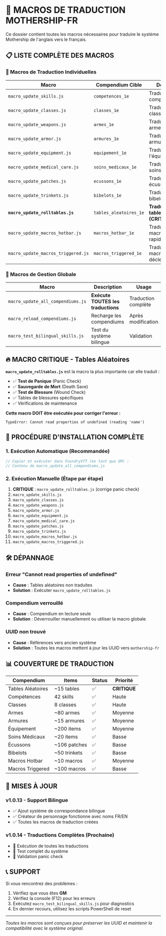 # 🚀 MACROS DE TRADUCTION MOTHERSHIP-FR

Ce dossier contient toutes les macros nécessaires pour traduire le système Mothership de l'anglais vers le français.

## 📋 LISTE COMPLÈTE DES MACROS

### 🔧 Macros de Traduction Individuelles

| Macro | Compendium Cible | Description | Status |
|-------|------------------|-------------|--------|
| `macro_update_skills.js` | `competences_1e` | Traduction des compétences | ✅ |
| `macro_update_classes.js` | `classes_1e` | Traduction des classes | ✅ |
| `macro_update_weapons.js` | `armes_1e` | Traduction des armes | ✅ |
| `macro_update_armor.js` | `armures_1e` | Traduction des armures | ✅ |
| `macro_update_equipment.js` | `equipement_1e` | Traduction de l'équipement | ✅ |
| `macro_update_medical_care.js` | `soins_medicaux_1e` | Traduction des soins médicaux | ✅ |
| `macro_update_patches.js` | `ecussons_1e` | Traduction des écussons/patches | ✅ |
| `macro_update_trinkets.js` | `bibelots_1e` | Traduction des bibelots | ✅ |
| **`macro_update_rolltables.js`** | `tables_aleatoires_1e` | **Traduction des tables (CRITIQUE)** | ✅ |
| `macro_update_macros_hotbar.js` | `macros_hotbar_1e` | Traduction macros barre rapide | ✅ |
| `macro_update_macros_triggered.js` | `macros_triggered_1e` | Traduction macros déclenchées | ✅ |

### 🎯 Macros de Gestion Globale

| Macro | Description | Usage |
|-------|-------------|-------|
| `macro_update_all_compendiums.js` | **Exécute TOUTES les traductions** | Traduction complète |
| `macro_reload_compendiums.js` | Recharge les compendiums | Après modification |
| `macro_test_bilingual_skills.js` | Test du système bilingue | Validation |

## 🔥 MACRO CRITIQUE - Tables Aléatoires

**`macro_update_rolltables.js`** est la macro la plus importante car elle traduit :
- ✅ **Test de Panique** (Panic Check)
- ✅ **Sauvegarde de Mort** (Death Save)  
- ✅ **Test de Blessure** (Wound Check)
- ✅ Tables de blessures spécifiques
- ✅ Vérifications de maintenance

**Cette macro DOIT être exécutée pour corriger l'erreur :**
```
TypeError: Cannot read properties of undefined (reading 'name')
```

## 🚀 PROCÉDURE D'INSTALLATION COMPLÈTE

### 1. Exécution Automatique (Recommandée)
```javascript
// Copier et exécuter dans FoundryVTT (en tant que GM) :
// Contenu de macro_update_all_compendiums.js
```

### 2. Exécution Manuelle (Étape par étape)
1. **CRITIQUE** : `macro_update_rolltables.js` (corrige panic check)
2. `macro_update_skills.js` 
3. `macro_update_classes.js`
4. `macro_update_weapons.js`
5. `macro_update_armor.js`
6. `macro_update_equipment.js`
7. `macro_update_medical_care.js`
8. `macro_update_patches.js`
9. `macro_update_trinkets.js`
10. `macro_update_macros_hotbar.js`
11. `macro_update_macros_triggered.js`

## 🛠️ DÉPANNAGE

### Erreur "Cannot read properties of undefined"
- **Cause** : Tables aléatoires non traduites
- **Solution** : Exécuter `macro_update_rolltables.js`

### Compendium verrouillé
- **Cause** : Compendium en lecture seule
- **Solution** : Déverrouiller manuellement ou utiliser la macro globale

### UUID non trouvé
- **Cause** : Références vers ancien système
- **Solution** : Toutes les macros mettent à jour les UUID vers `mothership-fr`

## 📊 COUVERTURE DE TRADUCTION

| Compendium | Items | Status | Priorité |
|------------|--------|--------|----------|
| Tables Aléatoires | ~15 tables | ✅ | **CRITIQUE** |
| Compétences | 42 skills | ✅ | Haute |
| Classes | 8 classes | ✅ | Haute |
| Armes | ~80 armes | ✅ | Moyenne |
| Armures | ~15 armures | ✅ | Moyenne |
| Équipement | ~200 items | ✅ | Moyenne |
| Soins Médicaux | ~20 items | ✅ | Basse |
| Écussons | ~106 patches | ✅ | Basse |
| Bibelots | ~50 trinkets | ✅ | Basse |
| Macros Hotbar | ~10 macros | ✅ | Moyenne |
| Macros Triggered | ~100 macros | ✅ | Basse |

## 🔄 MISES À JOUR

### v1.0.13 - Support Bilingue
- ✅ Ajout système de correspondance bilingue
- ✅ Créateur de personnage fonctionne avec noms FR/EN
- ✅ Toutes les macros de traduction créées

### v1.0.14 - Traductions Complètes (Prochaine)
- 🔄 Exécution de toutes les traductions
- 🔄 Test complet du système
- 🔄 Validation panic check

## 📞 SUPPORT

Si vous rencontrez des problèmes :
1. Vérifiez que vous êtes **GM**
2. Vérifiez la console (F12) pour les erreurs
3. Exécutez `macro_test_bilingual_skills.js` pour diagnostics
4. En dernier recours, utilisez les scripts PowerShell de reset

---
*Toutes les macros sont conçues pour préserver les UUID et maintenir la compatibilité avec le système original.*